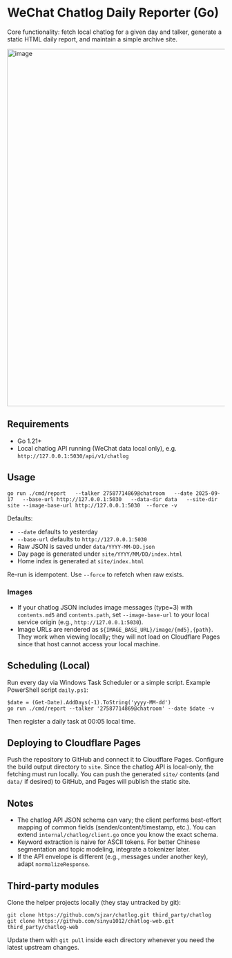 # WeChat Chatlog Daily Reporter (Go)

Core functionality: fetch local chatlog for a given day and talker, generate a static HTML daily report, and maintain a simple archive site.

<img width="1091" height="827" alt="image" src="https://github.com/user-attachments/assets/5b1633de-e270-423f-9b7a-1a843f19bf53" />

## Requirements

- Go 1.21+
- Local chatlog API running (WeChat data local only), e.g. `http://127.0.0.1:5030/api/v1/chatlog`

## Usage

```
go run ./cmd/report   --talker 27587714869@chatroom   --date 2025-09-17   --base-url http://127.0.0.1:5030   --data-dir data   --site-dir site --image-base-url http://127.0.0.1:5030  --force -v
```

Defaults:
- `--date` defaults to yesterday
- `--base-url` defaults to `http://127.0.0.1:5030`
- Raw JSON is saved under `data/YYYY-MM-DD.json`
- Day page is generated under `site/YYYY/MM/DD/index.html`
- Home index is generated at `site/index.html`

Re-run is idempotent. Use `--force` to refetch when raw exists.

### Images

- If your chatlog JSON includes image messages (type=3) with `contents.md5` and `contents.path`, set `--image-base-url` to your local service origin (e.g., `http://127.0.0.1:5030`).
- Image URLs are rendered as `${IMAGE_BASE_URL}/image/{md5},{path}`. They work when viewing locally; they will not load on Cloudflare Pages since that host cannot access your local machine.

## Scheduling (Local)

Run every day via Windows Task Scheduler or a simple script. Example PowerShell script `daily.ps1`:

```
$date = (Get-Date).AddDays(-1).ToString('yyyy-MM-dd')
go run ./cmd/report --talker '27587714869@chatroom' --date $date -v
```

Then register a daily task at 00:05 local time.

## Deploying to Cloudflare Pages

Push the repository to GitHub and connect it to Cloudflare Pages. Configure the build output directory to `site`. Since the chatlog API is local-only, the fetching must run locally. You can push the generated `site/` contents (and `data/` if desired) to GitHub, and Pages will publish the static site.

## Notes

- The chatlog API JSON schema can vary; the client performs best-effort mapping of common fields (sender/content/timestamp, etc.). You can extend `internal/chatlog/client.go` once you know the exact schema.
- Keyword extraction is naive for ASCII tokens. For better Chinese segmentation and topic modeling, integrate a tokenizer later.
- If the API envelope is different (e.g., messages under another key), adapt `normalizeResponse`.

## Third-party modules

Clone the helper projects locally (they stay untracked by git):

```
git clone https://github.com/sjzar/chatlog.git third_party/chatlog
git clone https://github.com/sinyu1012/chatlog-web.git third_party/chatlog-web
```

Update them with `git pull` inside each directory whenever you need the latest upstream changes.

